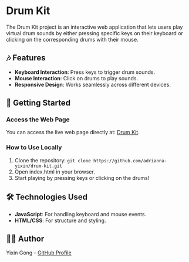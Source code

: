 # Drum Kit
The Drum Kit project is an interactive web application that lets users play virtual drum sounds by either pressing specific keys on their keyboard or clicking on the corresponding drums with their mouse.
## 🎶 Features
- **Keyboard Interaction**: Press keys to trigger drum sounds.
- **Mouse Interaction**: Click on drums to play sounds.
- **Responsive Design**: Works seamlessly across different devices.
## 🚀 Getting Started
### Access the Web Page
You can access the live web page directly at: [Drum Kit](https://github.com/adrianna-yixin/drum-kit).
### How to Use Locally
1. Clone the repository:
`git clone https://github.com/adrianna-yixin/drum-kit.git`
2. Open index.html in your browser.
3. Start playing by pressing keys or clicking on the drums!
## 🛠️ Technologies Used
- **JavaScript**: For handling keyboard and mouse events.
- **HTML/CSS**: For structure and styling.
## 👩‍💻 Author
Yixin Gong - [GitHub Profile](https://github.com/adrianna-yixin)
